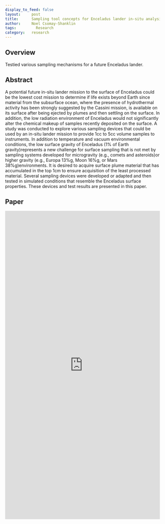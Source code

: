 ```yaml
---
display_to_feed: false
layout:     post
title:      Sampling tool concepts for Enceladus lander in-situ analysis
author:     Noel Csomay-Shanklin
tags: 		  Research
category:   research
---
```


## Overview
Testied various sampling mechanisms for a future Enceladus lander.

## Abstract
A potential future in-situ lander mission to the surface of Enceladus could be the lowest cost mission to determine if life exists beyond Earth since material from the subsurface ocean, where the presence of hydrothermal activity has been strongly suggested by the Cassini mission, is available on its surface after being ejected by plumes and then settling on the surface. In addition, the low radiation environment of Enceladus would not significantly alter the chemical makeup of samples recently deposited on the surface. A study was conducted to explore various sampling devices that could be used by an in-situ lander mission to provide 1cc to 5cc volume samples to instruments. In addition to temperature and vacuum environmental conditions, the low surface gravity of Enceladus (1% of Earth gravity)represents a new challenge for surface sampling that is not met by sampling systems developed for microgravity (e.g., comets and asteroids)or higher gravity (e.g., Europa 13%g, Moon 16%g, or Mars 38%g)environments. It is desired to acquire surface plume material that has accumulated in the top 1cm to ensure acquisition of the least processed material. Several sampling devices were developed or adapted and then tested in simulated conditions that resemble the Enceladus surface properties. These devices and test results are presented in this paper.

## Paper
<iframe style="width:100%" height="1000px" src="https://noelc-s.github.io/website/img/BezierPolytopes.pdf" frameborder="0" allowfullscreen></iframe>
